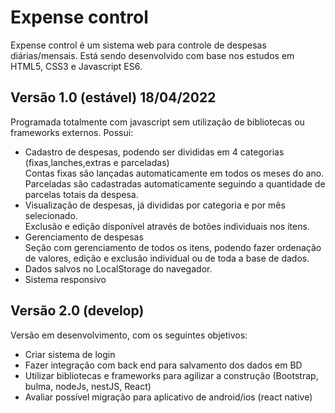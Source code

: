 # Expense control
Expense control é um sistema web para controle de despesas diárias/mensais.
Está sendo desenvolvido com base nos estudos em HTML5, CSS3 e Javascript ES6.

## Versão 1.0 (estável) 18/04/2022
Programada totalmente com javascript sem utilização de bibliotecas ou frameworks externos.
Possui:
- Cadastro de despesas, podendo ser divididas em 4 categorias (fixas,lanches,extras e parceladas)<br>
Contas fixas são lançadas automaticamente em todos os meses do ano.<br>
Parceladas são cadastradas automaticamente seguindo a quantidade de parcelas totais da despesa.
- Visualização de despesas, já divididas por categoria e por mês selecionado.<br>
Exclusão e edição disponível através de botões individuais nos itens.
- Gerenciamento de despesas<br>
Seção com gerenciamento de todos os itens, podendo fazer ordenação de valores, edição e exclusão individual ou de toda a base de dados.
- Dados salvos no LocalStorage do navegador.
- Sistema responsivo

## Versão 2.0 (develop)
Versão em desenvolvimento, com os seguintes objetivos:
- Criar sistema de login
- Fazer integração com back end para salvamento dos dados em BD
- Utilizar bibliotecas e frameworks para agilizar a construção (Bootstrap, bulma, nodeJs, nestJS, React)
- Avaliar possível migração para aplicativo de android/ios (react native)
